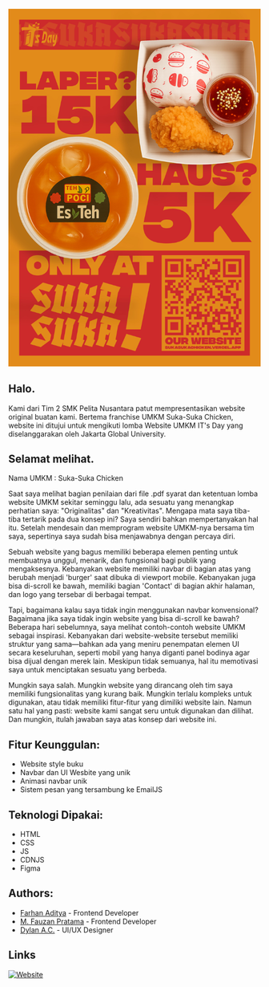 
![Poster](https://raw.githubusercontent.com/Arf-012/PENUS_TIM2_WebsiteUMKM_ITsDAY/refs/heads/master/PosterUMKMTim2.jpg)

## Halo. 

Kami dari Tim 2 SMK Pelita Nusantara patut mempresentasikan website original buatan kami.
Bertema franchise UMKM Suka-Suka Chicken, website ini ditujui untuk mengikuti lomba Website UMKM IT's Day
yang diselanggarakan oleh Jakarta Global University.

## Selamat melihat.

Nama UMKM	: Suka-Suka Chicken

Saat saya melihat bagian penilaian dari file .pdf syarat dan ketentuan lomba website UMKM sekitar seminggu lalu,
ada sesuatu yang menangkap perhatian saya: "Originalitas" dan "Kreativitas". Mengapa mata saya tiba-tiba tertarik pada dua
konsep ini? Saya sendiri bahkan mempertanyakan hal itu. Setelah mendesain dan memprogram website
UMKM-nya bersama tim saya, sepertinya saya sudah bisa menjawabnya dengan percaya diri.

Sebuah website yang bagus memiliki beberapa elemen penting untuk membuatnya unggul, menarik, dan
fungsional bagi publik yang mengaksesnya. Kebanyakan website memiliki navbar di bagian atas yang berubah menjadi 'burger'
saat dibuka di viewport mobile. Kebanyakan juga bisa di-scroll ke bawah, memiliki bagian 'Contact' di bagian akhir halaman,
dan logo yang tersebar di berbagai tempat.

Tapi, bagaimana kalau saya tidak ingin menggunakan navbar konvensional? Bagaimana jika saya tidak ingin website
yang bisa di-scroll ke bawah? Beberapa hari sebelumnya, saya melihat contoh-contoh website UMKM sebagai inspirasi.
Kebanyakan dari website-website tersebut memiliki struktur yang sama—bahkan ada yang meniru penempatan elemen UI
secara keseluruhan, seperti mobil yang hanya diganti panel bodinya agar bisa dijual dengan merek lain. Meskipun tidak semuanya,
hal itu memotivasi saya untuk menciptakan sesuatu yang berbeda.

Mungkin saya salah. Mungkin website yang dirancang oleh tim saya memiliki fungsionalitas yang kurang baik.
Mungkin terlalu kompleks untuk digunakan, atau tidak memiliki fitur-fitur yang dimiliki website lain.
Namun satu hal yang pasti: website kami sangat seru untuk digunakan dan dilihat. Dan mungkin,
itulah jawaban saya atas konsep dari website ini.
## Fitur Keunggulan:
- Website style buku
- Navbar dan UI Wesbite yang unik
- Animasi navbar unik
- Sistem pesan yang tersambung ke EmailJS
## Teknologi Dipakai:
- HTML
- CSS
- JS
- CDNJS
- Figma


## Authors:

- [Farhan Aditya](https://github.com/Arf-012) - Frontend Developer
- [M. Fauzan Pratama](https://github.com/Ozan1123) - Frontend Developer
- [Dylan A.C.](https://github.com/dacodpla) - UI/UX Designer

## Links
[![Website](https://img.shields.io/badge/SUKASUKA!-cd2b2b
)](https://sukasukachicken.vercel.app/)

